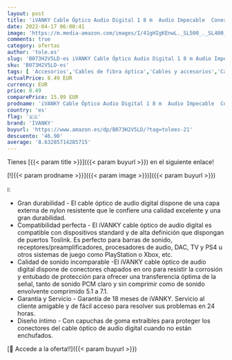 ```yaml
---
layout: post
title: 'iVANKY Cable Óptico Audio Digital 1 8 m  Audio Impecable  Conexión Estable  Durable Nylon Trenzado  Cable Digital Audio Compatible con Barra de Sonido  TV  PS4  Xbox  Samsung  LG  Vizio - 6ft'
date: 2022-04-17 06:00:41
image: 'https://m.media-amazon.com/images/I/41gHIgKEnwL._SL500_._SL400_.jpg'
comments: true
category: ofertas
author: 'tole.es'
slug: 'B073H2V5LD-es iVANKY Cable Óptico Audio Digital 1 8 m Audio Impecable...'
sku: 'B073H2V5LD-es'
tags: [ 'Accesorios','Cables de fibra óptica','Cables y accesorios','Cables y conectores','Informática','ivanky','ps4','xbox','🇪🇸', ]
actualPrice: 8.49 EUR
currency: EUR
price: 8.49
comparePrice: 15.99 EUR
prodname: 'iVANKY Cable Óptico Audio Digital 1 8 m  Audio Impecable  Conexión Estable  Durable Nylon Trenzado  Cable Digital Audio Compatible con Barra de Sonido  TV  PS4  Xbox  Samsung  LG  Vizio - 6ft'
country: 'es'
flag: '🇪🇸'
brand: 'IVANKY'
buyurl: 'https://www.amazon.es/dp/B073H2V5LD/?tag=tolees-21'
descuento: '46.90'
average: '8.63285714285715'
---
```


Tienes [{{< param title >}}]({{< param buyurl >}}) en el siguiente enlace!

[![{{< param prodname >}}]({{< param image >}})]({{< param buyurl >}})

ℹ️:

- Gran durabilidad - El cable óptico de audio digital dispone de una capa externa de nylon resistente que le confiere una calidad excelente y una gran durabilidad.
- Compatibilidad perfecta - El iVANKY cable óptico de audio digital es compatible con dispositivos standard y de alta definición que dispongan de puertos Toslink. Es perfecto para barras de sonido, receptores/preamplificadores, procesadores de audio, DAC, TV y PS4 u otros sistemas de juego como PlayStation o Xbox, etc.
- Calidad de sonido incomparable -El iVANKY cable óptico de audio digital dispone de conectores chapados en oro para resistir la corrosión y entubado de protección para ofrecer una transferencia óptima de la señal, tanto de sonido PCM claro y sin comprimir como de sonido envolvente comprimido 5.1 a 7.1.
- Garantía y Servicio - Garantía de 18 meses de iVANKY. Servicio al cliente amigable y de fácil acceso para resolver sus problemas en 24 horas.
- Diseño íntimo - Con capuchas de goma extraíbles para proteger los conectores del cable óptico de audio digital cuando no están enchufados.

[🛒 Accede a la oferta!!]({{< param buyurl >}})
